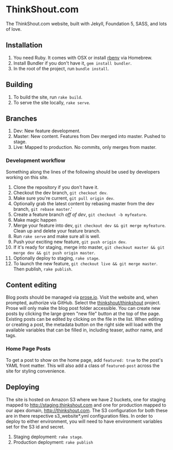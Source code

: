 # ThinkShout.com

The ThinkShout.com website, built with Jekyll, Foundation 5, SASS, and lots of love.

## Installation
1. You need Ruby. It comes with OSX or install [rbenv](https://github.com/sstephenson/rbenv) via Homebrew.
2. Install Bundler if you don't have it, `gem install bundler`.
3. In the root of the project, run `bundle install`.

## Building
1. To build the site, run `rake build`.
2. To serve the site locally, `rake serve`.

## Branches
1. Dev: New feature development.
2. Master: New content. Features from Dev merged into master. Pushed to stage.
3. Live: Mapped to production. No commits, only merges from master.

### Development workflow
Something along the lines of the following should be used by developers working on this site.

1. Clone the repository if you don't have it.
2. Checkout the dev branch, `git checkout dev`.
3. Make sure you're current, `git pull origin dev`.
4. Optionally grab the latest content by rebasing master from the dev branch, `git rebase master`.'
5. Create a feature branch _off of dev_, `git checkout -b myfeature`.
6. Make magic happen
7. Merge your feature into dev, `git checkout dev && git merge myfeature`. Clean up and delete your feature branch.
8. Run `rake serve` and make sure all is well.
9. Push your exciting new feature, `git push origin dev`.
10. If it's ready for staging, merge into master, `git checkout master && git merge dev && git push origin master`.
11. Optionally deploy to staging, `rake stage`.
12. To launch the new feature, `git checkout live && git merge master`. Then publish, `rake publish`.

## Content editing
Blog posts should be managed via [prose.io](http://prose.io/). Visit the website and, when prompted, authorize via GitHub. Select the [thinkshout/thinkshout](http://prose.io/#thinkshout/thinkshout) project. Prose will only make the blog post folder accessible. You can create new posts by clicking the large green "new file" button at the top of the page. Existing posts can be edited by clicking on the file in the list. When editing or creating a post, the metadata button on the right side will load with the available variables that can be filled in, including teaser, author name, and tags.

### Home Page Posts
To get a post to show on the home page, add `featured: true` to the post's YAML front matter. This will also add a class of `featured-post` across the site for styling convenience.

## Deploying
The site is hosted on Amazon S3 where we have 2 buckets, one for staging mapped to http://staging.thinkshout.com and one for production mapped to our apex domain, http://thinkshout.com. The S3 configuration for both these are in there respective s3_website*.yml configuration files. In order to deploy to either environment, you will need to have environment variables set for the S3 id and secret.

1. Staging deployment: `rake stage`.
2. Production deployment: `rake publish`

